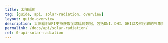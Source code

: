 ```yaml
---
title: 太阳辐射
tag: [guide, api, solar-radiation, overview]
layout: guide-overview
description: 太阳辐射API支持获取全球辐射数据，包括DNI、DHI、GHI以及相关联的气象数据，最高15分钟间隔，1x1公里分辨率。
permalink: /docs/api/solar-radiation/
ref: 0-api-solar-radiation
---
```

